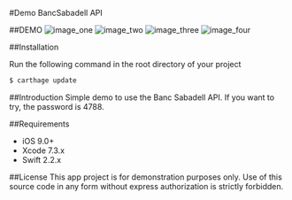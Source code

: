 #Demo BancSabadell API


##DEMO
![image_one](https://github.com/MoralAlberto/BancApp/blob/develop/Resources/image_one.png)
![image_two](https://raw.githubusercontent.com/MoralAlberto/BancApp/develop/Resources/image_two.png)
![image_three](https://raw.githubusercontent.com/MoralAlberto/BancApp/develop/Resources/image_three.png)
![image_four](https://raw.githubusercontent.com/MoralAlberto/BancApp/develop/Resources/image_four.png)


##Installation

Run the following command in the root directory of your project

```bash
$ carthage update
```

##Introduction
Simple demo to use the Banc Sabadell API. If you want to try, the password is 4788.

##Requirements
- iOS 9.0+
- Xcode 7.3.x
- Swift 2.2.x

##License
This app project is for demonstration purposes only. Use of this source code in any form without express authorization is strictly forbidden.